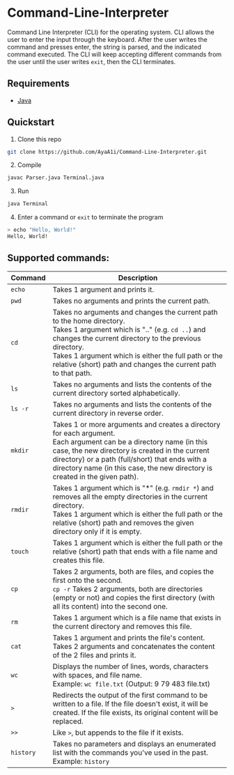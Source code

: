 # Command-Line-Interpreter
Command Line Interpreter (CLI) for the operating system.
CLI allows the user to enter the input through the keyboard. After the
user writes the command and presses enter, the string is parsed, and the indicated command executed.
The CLI will keep accepting different commands from the user until the user writes `exit`, then the CLI terminates.

## Requirements
- [Java](https://www.digitalocean.com/community/tutorials/how-to-install-java-with-apt-on-ubuntu-20-04)

## Quickstart
1. Clone this repo
```sh
git clone https://github.com/AyaA1i/Command-Line-Interpreter.git
```

2. Compile
```sh
javac Parser.java Terminal.java
```

3. Run
```sh
java Terminal
```

4. Enter a command or `exit` to terminate the program
```sh
> echo "Hello, World!"
Hello, World!
```

## Supported commands:
| Command | Description |
| ------- | ----------- |
| `echo`  | Takes 1 argument and prints it. |
| `pwd`   | Takes no arguments and prints the current path. |
| `cd`    | Takes no arguments and changes the current path to the home directory.<br>Takes 1 argument which is ".." (e.g. `cd ..`) and changes the current directory to the previous directory.<br>Takes 1 argument which is either the full path or the relative (short) path and changes the current path to that path. |
| `ls`    | Takes no arguments and lists the contents of the current directory sorted alphabetically. |
| `ls -r` | Takes no arguments and lists the contents of the current directory in reverse order. |
| `mkdir` | Takes 1 or more arguments and creates a directory for each argument.<br>Each argument can be a directory name (in this case, the new directory is created in the current directory) or a path (full/short) that ends with a directory name (in this case, the new directory is created in the given path). |
| `rmdir` | Takes 1 argument which is "*" (e.g. `rmdir *`) and removes all the empty directories in the current directory.<br>Takes 1 argument which is either the full path or the relative (short) path and removes the given directory only if it is empty. |
| `touch` | Takes 1 argument which is either the full path or the relative (short) path that ends with a file name and creates this file. |
| `cp`    | Takes 2 arguments, both are files, and copies the first onto the second.<br>`cp -r` Takes 2 arguments, both are directories (empty or not) and copies the first directory (with all its content) into the second one. |
| `rm`    | Takes 1 argument which is a file name that exists in the current directory and removes this file. |
| `cat`   | Takes 1 argument and prints the file's content.<br>Takes 2 arguments and concatenates the content of the 2 files and prints it. |
| `wc`    | Displays the number of lines, words, characters with spaces, and file name.<br>Example: `wc file.txt` (Output: 9 79 483 file.txt) |
| `>`     | Redirects the output of the first command to be written to a file. If the file doesn't exist, it will be created. If the file exists, its original content will be replaced. |
| `>>`    | Like `>`, but appends to the file if it exists. |
| `history` | Takes no parameters and displays an enumerated list with the commands you've used in the past. Example: `history` |

